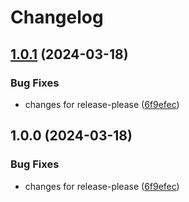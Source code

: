 # Changelog

## [1.0.1](https://github.com/ozn-akc/dev-ops-go/compare/checkout-service-1.0.0...checkout-service-1.0.1) (2024-03-18)


### Bug Fixes

* changes for release-please ([6f9efec](https://github.com/ozn-akc/dev-ops-go/commit/6f9efecf0791fe34fa9729c9705b3dc27093693a))

## 1.0.0 (2024-03-18)


### Bug Fixes

* changes for release-please ([6f9efec](https://github.com/ozn-akc/dev-ops-go/commit/6f9efecf0791fe34fa9729c9705b3dc27093693a))
